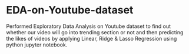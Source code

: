 # EDA-on-Youtube-dataset
Performed Exploratory Data Analysis on Youtube dataset to find out whether our video will go into trending section or not and then predicting the likes of videos by applying Linear, Ridge &amp; Lasso Regression using python jupyter notebook.
